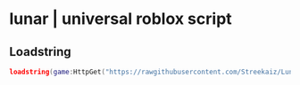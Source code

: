 # lunar | universal roblox script

## Loadstring
```lua
loadstring(game:HttpGet("https://rawgithubusercontent.com/Streekaiz/Lunar/source.lua"))()
```
